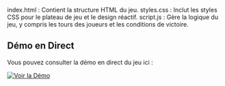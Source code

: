 index.html : Contient la structure HTML du jeu.
styles.css : Inclut les styles CSS pour le plateau de jeu et le design réactif.
script.js : Gère la logique du jeu, y compris les tours des joueurs et les conditions de victoire.

## Démo en Direct

Vous pouvez consulter la démo en direct du jeu ici :

[![Voir la Démo](https://img.shields.io/badge/Démo-En%20Direct-brightgreen)](https://fortuneadjagba.github.io/XOPlay/)

